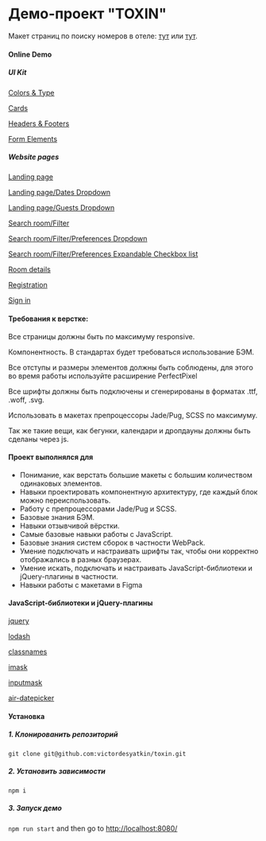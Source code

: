 <h1>Демо-проект "TOXIN"</h1>
<p>Макет страниц по поиску номеров в отеле: <a href="https://www.figma.com/file/MumYcKVk9RkKZEG6dR5E3A/">тут</a> или <a href="https://www.figma.com/file/xorjGw6bbI9mK7fZAMebJu/FSD-frontend-education-program.-The-2nd-task-Copy">тут</a>.</p>
<h4>Online Demo</h4>
<h5>UI Kit</h5>
  <p><a href="https://victordesyatkin.github.io/toxin/dist/colors-and-type.html" rel="noopener noreferrer" target="_blank">Colors & Type</a></p>
  <p><a href="https://victordesyatkin.github.io/toxin/dist/cards.html" rel="noopener noreferrer" target="_blank">Cards</a></p>
  <p><a href="https://victordesyatkin.github.io/toxin/dist/form-elements.html" rel="noopener noreferrer" target="_blank">Headers & Footers</a></p>
  <p><a href="https://victordesyatkin.github.io/toxin/dist/headers-and-footers.html" rel="noopener noreferrer" target="_blank">Form Elements</a></p>
<h5>Website pages</h5>
  <p><a href="https://victordesyatkin.github.io/toxin/dist/landing-page.html" rel="noopener noreferrer" target="_blank">Landing page</a></p>
  <p><a href="https://victordesyatkin.github.io/toxin/dist/landing-page-dates-dropdown.html" rel="noopener noreferrer" target="_blank">Landing page/Dates Dropdown</a></p>
  <p><a href="https://victordesyatkin.github.io/toxin/dist/landing-page-guests-dropdown.html" rel="noopener noreferrer" target="_blank">Landing page/Guests Dropdown</a></p>
  <p><a href="https://victordesyatkin.github.io/toxin/dist/search-room-filter.html" rel="noopener noreferrer" target="_blank">Search room/Filter</a></p>
  <p><a href="https://victordesyatkin.github.io/toxin/dist/search-room-filter-preferences-dropdown.html" rel="noopener noreferrer" target="_blank">Search room/Filter/Preferences Dropdown</a></p>
  <p><a href="https://victordesyatkin.github.io/toxin/dist/search-room-filter-preferences-expandable-checkbox-list.html" rel="noopener noreferrer" target="_blank">Search room/Filter/Preferences Expandable Checkbox list</a></p>
  <p><a href="https://victordesyatkin.github.io/toxin/dist/room-details.html" rel="noopener noreferrer" target="_blank">Room details</a></p>
  <p><a href="https://victordesyatkin.github.io/toxin/dist/registration.html" rel="noopener noreferrer" target="_blank">Registration</a></p>
  <p><a href="https://victordesyatkin.github.io/toxin/dist/registration-sign-in.html" rel="noopener noreferrer" target="_blank">Sign in</a></p>
<h4>Требования к верстке:</h4>
<p>Все страницы должны быть по максимуму responsive.</p>
<p>Компонентность. В стандартах будет требоваться использование БЭМ.</p>
<p>Все отступы и размеры элементов должны быть соблюдены, для этого во время работы используйте расширение PerfectPixel</p>
<p>Все шрифты должны быть подключены и сгенерированы в форматах .ttf, .woff, .svg.</p>
<p>Использовать в макетах препроцессоры Jade/Pug, SCSS по максимуму.</p>
<p>Так же такие вещи, как бегунки, календари и дропдауны должны быть сделаны через js.</p>
<h4>Проект выполнялся для</h4>
<ul>
  <li>Понимание, как верстать большие макеты с большим количеством одинаковых элементов.</li>
  <li>Навыки проектировать компонентную архитектуру, где каждый блок можно переиспользовать.</li>
  <li>Работу с препроцессорами Jade/Pug и SCSS.</li>
  <li>Базовые знания БЭМ.</li>
  <li>Навыки отзывчивой вёрстки.</li>
  <li>Самые базовые навыки работы с JavaScript.</li>
  <li>Базовые знания систем сборок в частности WebPack.</li>
  <li>Умение подключать и настраивать шрифты так, чтобы они корректно отображались в разных браузерах.</li>
  <li>Умение искать, подключать и настраивать JavaScript-библиотеки и jQuery-плагины в частности.</li>
  <li>Навыки работы с макетами в Figma</li>
</ul>
<h4>JavaScript-библиотеки и jQuery-плагины</h4>
<p><a href="https://jquery.com/" target="_blank" rel="noopener">jquery</a></p>
<p><a href="https://lodash.com/" target="_blank" rel="noopener">lodash</a></p>
<p><a href="https://github.com/JedWatson/classnames" target="_blank" rel="noopener">classnames</a></p>
<p><a href="https://github.com/uNmAnNeR/imaskjs" target="_blank" rel="noopener">imask</a></p>
<p><a href="https://github.com/RobinHerbots/Inputmask" target="_blank" rel="noopener">inputmask</a></p>
<p><a href="https://github.com/t1m0n/air-datepicker" target="_blank" rel="noopener">air-datepicker</a></p>
<h4>Установка</h4>
  <h5>1. Клонированить репозиторий</h5>
      <code>git clone git@github.com:victordesyatkin/toxin.git</code>
  <h5>2. Установить зависимости</h5>
      <code>npm i</code>
  <h5>3. Запуск демо</h5>
      <code>npm run start</code>
      <span>and then go to <a href="http://localhost:8080/" target="_blank" rel="noopener">http://localhost:8080/</a></span>

